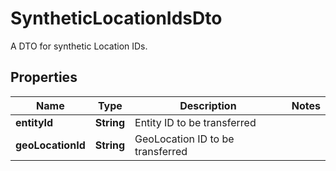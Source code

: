 

# SyntheticLocationIdsDto

A DTO for synthetic Location IDs.

## Properties

| Name | Type | Description | Notes |
|------------ | ------------- | ------------- | -------------|
|**entityId** | **String** | Entity ID to be transferred |  |
|**geoLocationId** | **String** | GeoLocation ID to be transferred |  |



